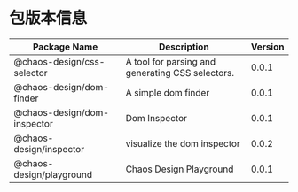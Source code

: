 # 包版本信息

| Package Name | Description | Version    |
|--------------|------------|------------|
| @chaos-design/css-selector | A tool for parsing and generating CSS selectors. | 0.0.1 |
| @chaos-design/dom-finder | A simple dom finder | 0.0.1 |
| @chaos-design/dom-inspector | Dom Inspector | 0.0.1 |
| @chaos-design/inspector | visualize the dom inspector | 0.0.2 |
| @chaos-design/playground | Chaos Design Playground | 0.0.1 |
